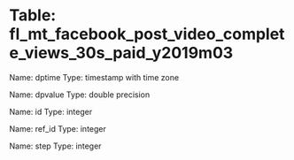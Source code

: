 Table: fl_mt_facebook_post_video_complete_views_30s_paid_y2019m03
=================================================================

Name: dptime
Type: timestamp with time zone

Name: dpvalue
Type: double precision

Name: id
Type: integer

Name: ref_id
Type: integer

Name: step
Type: integer

